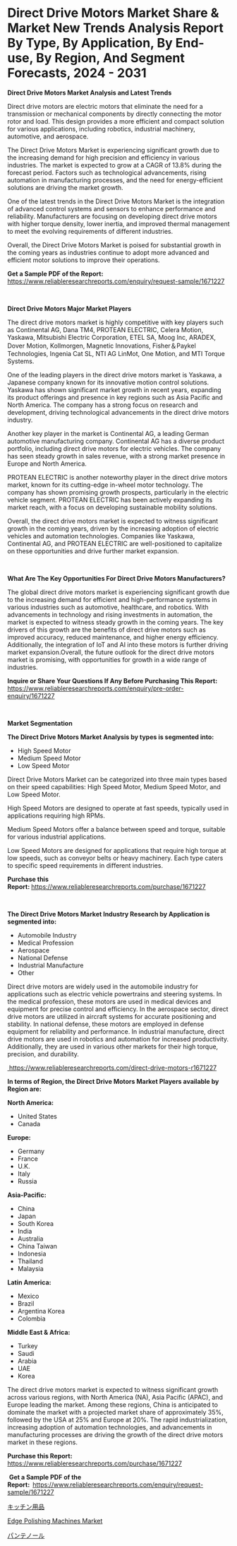 <p><h1>Direct Drive Motors Market Share & Market New Trends Analysis Report By Type, By Application, By End-use, By Region, And Segment Forecasts, 2024 - 2031</h1></p><p><strong>Direct Drive Motors Market Analysis and Latest Trends</strong></p>
<p><p>Direct drive motors are electric motors that eliminate the need for a transmission or mechanical components by directly connecting the motor rotor and load. This design provides a more efficient and compact solution for various applications, including robotics, industrial machinery, automotive, and aerospace.</p><p>The Direct Drive Motors Market is experiencing significant growth due to the increasing demand for high precision and efficiency in various industries. The market is expected to grow at a CAGR of 13.8% during the forecast period. Factors such as technological advancements, rising automation in manufacturing processes, and the need for energy-efficient solutions are driving the market growth.</p><p>One of the latest trends in the Direct Drive Motors Market is the integration of advanced control systems and sensors to enhance performance and reliability. Manufacturers are focusing on developing direct drive motors with higher torque density, lower inertia, and improved thermal management to meet the evolving requirements of different industries.</p><p>Overall, the Direct Drive Motors Market is poised for substantial growth in the coming years as industries continue to adopt more advanced and efficient motor solutions to improve their operations.</p></p>
<p><strong>Get a Sample PDF of the Report:&nbsp;</strong> <a href="https://www.reliableresearchreports.com/enquiry/request-sample/1671227">https://www.reliableresearchreports.com/enquiry/request-sample/1671227</a></p>
<p>&nbsp;</p>
<p><strong>Direct Drive Motors Major Market Players</strong></p>
<p><p>The direct drive motors market is highly competitive with key players such as Continental AG, Dana TM4, PROTEAN ELECTRIC, Celera Motion, Yaskawa, Mitsubishi Electric Corporation, ETEL SA, Moog Inc, ARADEX, Dover Motion, Kollmorgen, Magnetic Innovations, Fisher＆Paykel Technologies, Ingenia Cat SL, NTI AG LinMot, One Motion, and MTI Torque Systems.</p><p>One of the leading players in the direct drive motors market is Yaskawa, a Japanese company known for its innovative motion control solutions. Yaskawa has shown significant market growth in recent years, expanding its product offerings and presence in key regions such as Asia Pacific and North America. The company has a strong focus on research and development, driving technological advancements in the direct drive motors industry.</p><p>Another key player in the market is Continental AG, a leading German automotive manufacturing company. Continental AG has a diverse product portfolio, including direct drive motors for electric vehicles. The company has seen steady growth in sales revenue, with a strong market presence in Europe and North America.</p><p>PROTEAN ELECTRIC is another noteworthy player in the direct drive motors market, known for its cutting-edge in-wheel motor technology. The company has shown promising growth prospects, particularly in the electric vehicle segment. PROTEAN ELECTRIC has been actively expanding its market reach, with a focus on developing sustainable mobility solutions.</p><p>Overall, the direct drive motors market is expected to witness significant growth in the coming years, driven by the increasing adoption of electric vehicles and automation technologies. Companies like Yaskawa, Continental AG, and PROTEAN ELECTRIC are well-positioned to capitalize on these opportunities and drive further market expansion.</p></p>
<p>&nbsp;</p>
<p><strong>What Are The Key Opportunities For Direct Drive Motors Manufacturers?</strong></p>
<p><p>The global direct drive motors market is experiencing significant growth due to the increasing demand for efficient and high-performance systems in various industries such as automotive, healthcare, and robotics. With advancements in technology and rising investments in automation, the market is expected to witness steady growth in the coming years. The key drivers of this growth are the benefits of direct drive motors such as improved accuracy, reduced maintenance, and higher energy efficiency. Additionally, the integration of IoT and AI into these motors is further driving market expansion.Overall, the future outlook for the direct drive motors market is promising, with opportunities for growth in a wide range of industries.</p></p>
<p><strong>Inquire or Share Your Questions If Any Before Purchasing This Report:</strong> <a href="https://www.reliableresearchreports.com/enquiry/pre-order-enquiry/1671227">https://www.reliableresearchreports.com/enquiry/pre-order-enquiry/1671227</a></p>
<p>&nbsp;</p>
<p><strong>Market Segmentation</strong></p>
<p><strong>The Direct Drive Motors Market Analysis by types is segmented into:</strong></p>
<p><ul><li>High Speed Motor</li><li>Medium Speed Motor</li><li>Low Speed Motor</li></ul></p>
<p><p>Direct Drive Motors Market can be categorized into three main types based on their speed capabilities: High Speed Motor, Medium Speed Motor, and Low Speed Motor. </p><p>High Speed Motors are designed to operate at fast speeds, typically used in applications requiring high RPMs. </p><p>Medium Speed Motors offer a balance between speed and torque, suitable for various industrial applications.</p><p>Low Speed Motors are designed for applications that require high torque at low speeds, such as conveyor belts or heavy machinery. Each type caters to specific speed requirements in different industries.</p></p>
<p><strong>Purchase this Report:&nbsp;</strong><a href="https://www.reliableresearchreports.com/purchase/1671227">https://www.reliableresearchreports.com/purchase/1671227</a></p>
<p>&nbsp;</p>
<p><strong>The Direct Drive Motors Market Industry Research by Application is segmented into:</strong></p>
<p><ul><li>Automobile Industry</li><li>Medical Profession</li><li>Aerospace</li><li>National Defense</li><li>Industrial Manufacture</li><li>Other</li></ul></p>
<p><p>Direct drive motors are widely used in the automobile industry for applications such as electric vehicle powertrains and steering systems. In the medical profession, these motors are used in medical devices and equipment for precise control and efficiency. In the aerospace sector, direct drive motors are utilized in aircraft systems for accurate positioning and stability. In national defense, these motors are employed in defense equipment for reliability and performance. In industrial manufacture, direct drive motors are used in robotics and automation for increased productivity. Additionally, they are used in various other markets for their high torque, precision, and durability.</p></p>
<p><a href="https://www.reliableresearchreports.com/direct-drive-motors-r1671227">&nbsp;https://www.reliableresearchreports.com/direct-drive-motors-r1671227</a></p>
<p><strong>In terms of Region, the Direct Drive Motors Market Players available by Region are:</strong></p>
<p>
    <p> <strong> North America: </strong>
        <ul>
            <li>United States</li>
            <li>Canada</li>
        </ul>
        </p> 
    <p> <strong> Europe: </strong>
        <ul>
            <li>Germany</li>
            <li>France</li>
            <li>U.K.</li>
            <li>Italy</li>
            <li>Russia</li>
        </ul>
        </p> 
    <p> <strong> Asia-Pacific: </strong>
        <ul>
            <li>China</li>
            <li>Japan</li>
            <li>South Korea</li>
            <li>India</li>
            <li>Australia</li>
            <li>China Taiwan</li>
            <li>Indonesia</li>
            <li>Thailand</li>
            <li>Malaysia</li>
        </ul>
        </p> 
    <p> <strong> Latin America: </strong>
        <ul>
            <li>Mexico</li>
            <li>Brazil</li>
            <li>Argentina Korea</li>
            <li>Colombia</li>
        </ul>
        </p> 
    <p> <strong> Middle East & Africa: </strong>
        <ul>
            <li>Turkey</li>
            <li>Saudi</li>
            <li>Arabia</li>
            <li>UAE</li>
            <li>Korea</li>
        </ul>
    </p>
    </p>
<p><p>The direct drive motors market is expected to witness significant growth across various regions, with North America (NA), Asia Pacific (APAC), and Europe leading the market. Among these regions, China is anticipated to dominate the market with a projected market share of approximately 35%, followed by the USA at 25% and Europe at 20%. The rapid industrialization, increasing adoption of automation technologies, and advancements in manufacturing processes are driving the growth of the direct drive motors market in these regions.</p></p>
<p><strong>Purchase this Report: </strong><a href="https://www.reliableresearchreports.com/purchase/1671227">https://www.reliableresearchreports.com/purchase/1671227</a></p>
<p>&nbsp;<strong>Get a Sample PDF of the Report:&nbsp;&nbsp;</strong><a href="https://www.reliableresearchreports.com/enquiry/request-sample/1671227">https://www.reliableresearchreports.com/enquiry/request-sample/1671227</a></p>
<p><strong></strong></p>
<p><p><a href="https://github.com/marbadji/Market-Research-Report-List-1/blob/main/770220627484.md">キッチン用品</a></p><p><a href="https://github.com/mancsybtousav/Market-Research-Report-List-2/blob/main/edge-polishing-machines-market.md">Edge Polishing Machines Market</a></p><p><a href="https://github.com/KaydenJohns1964/Market-Research-Report-List-1/blob/main/301288427485.md">パンテノール</a></p></p>